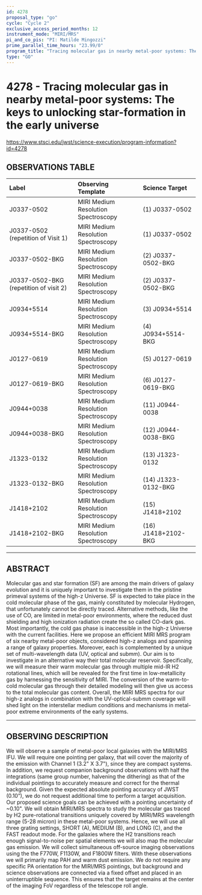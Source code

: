 ```yaml
---
id: 4278
proposal_type: "go"
cycle: "Cycle 2"
exclusive_access_period_months: 12
instrument_mode: "MIRI/MRS"
pi_and_co_pis: "PI: Matilde Mingozzi"
prime_parallel_time_hours: "23.99/0"
program_title: "Tracing molecular gas in nearby metal-poor systems: The keys to unlocking star-formation in the early universe"
type: "GO"
---
```

# 4278 - Tracing molecular gas in nearby metal-poor systems: The keys to unlocking star-formation in the early universe
https://www.stsci.edu/jwst/science-execution/program-information?id=4278
## OBSERVATIONS TABLE
| Label                                   | Observing Template                     | Science Target             |
| :-------------------------------------- | :------------------------------------- | :------------------------- |
| J0337-0502                              | MIRI Medium Resolution Spectroscopy    | (1) J0337-0502             |
| J0337-0502 (repetition of Visit 1)      | MIRI Medium Resolution Spectroscopy    | (1) J0337-0502             |
| J0337-0502-BKG                          | MIRI Medium Resolution Spectroscopy    | (2) J0337-0502-BKG         |
| J0337-0502-BKG (repetition of visit 2) | MIRI Medium Resolution Spectroscopy    | (2) J0337-0502-BKG         |
| J0934+5514                              | MIRI Medium Resolution Spectroscopy    | (3) J0934+5514             |
| J0934+5514-BKG                          | MIRI Medium Resolution Spectroscopy    | (4) J0934+5514-BKG         |
| J0127-0619                              | MIRI Medium Resolution Spectroscopy    | (5) J0127-0619             |
| J0127-0619-BKG                          | MIRI Medium Resolution Spectroscopy    | (6) J0127-0619-BKG         |
| J0944+0038                              | MIRI Medium Resolution Spectroscopy    | (11) J0944-0038            |
| J0944+0038-BKG                          | MIRI Medium Resolution Spectroscopy    | (12) J0944-0038-BKG        |
| J1323-0132                              | MIRI Medium Resolution Spectroscopy    | (13) J1323-0132            |
| J1323-0132-BKG                          | MIRI Medium Resolution Spectroscopy    | (14) J1323-0132-BKG        |
| J1418+2102                              | MIRI Medium Resolution Spectroscopy    | (15) J1418+2102            |
| J1418+2102-BKG                          | MIRI Medium Resolution Spectroscopy    | (16) J1418+2102-BKG        |

---

## ABSTRACT

Molecular gas and star formation (SF) are among the main drivers of galaxy evolution and it is uniquely important to investigate them in the pristine primeval systems of the high-z Universe. SF is expected to take place in the cold molecular phase of the gas, mainly constituted by molecular Hydrogen, that unfortunately cannot be directly traced. Alternative methods, like the use of CO, are limited in metal-poor environments, where the reduced dust shielding and high ionization radiation create the so called CO-dark gas. Most importantly, the cold gas phase is inaccessible in the high-z Universe with the current facilities. Here we propose an efficient MIRI MRS program of six nearby metal-poor objects, considered high-z analogs and spanning a range of galaxy properties. Moreover, each is complemented by a unique set of multi-wavelength data (UV, optical and submm). Our aim is to investigate in an alternative way their total molecular reservoir. Specifically, we will measure their warm molecular gas through multiple mid-IR H2 rotational lines, which will be revealed for the first time in low-metallicity gas by harnessing the sensitivity of MIRI.
The conversion of the warm-to-cold molecular gas through their detailed modeling will then give us access to the total molecular gas content. Overall, the MIRI MRS spectra for our high-z analogs in combination with the UV-optical-submm coverage will shed light on the interstellar medium conditions and mechanisms in metal-poor extreme environments of the early systems.

---

## OBSERVING DESCRIPTION

We will observe a sample of metal-poor local galaxies with the MIRI/MRS IFU.
We will require one pointing per galaxy, that will cover the majority of the emission with Channel 1 (3.2" X 3.7"), since they are compact systems. In addition, we request companion background observations with half the integrations (same group number, halvening the dithering) as that of the individual pointings to accurately measure and correct for the thermal background.
Given the expected absolute pointing accuracy of JWST (0.10”), we do not request additional time to perform a target acquisition. Our proposed science goals can be achieved with a pointing uncertainty of ~0.10".
We will obtain MIRI/MRS spectra to study the molecular gas traced by H2 pure-rotational transitions uniquely covered by MIRI/MRS wavelength range (5-28 micron) in these metal-poor systems. Hence, we will use all three grating settings, SHORT (A), MEDIUM (B), and LONG (C), and the FAST readout mode. For the galaxies where the H2 transitions reach enough signal-to-noise per spatial elements we will also map the molecular gas emission.
We will collect simultaneous off-source imaging observations using the the F770W, F1130W, and F1800W filters. With these observations we will primarily map PAH and warm dust emission.
We do not require any specific PA orientation for the MIRI/MRS pointings, but background and science observations are connected via a fixed offset and placed in an uninterruptible sequence. This ensures that the target remains at the center of the imaging FoV regardless of the telescope roll angle.